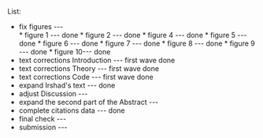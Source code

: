 List:

- fix figures ---                            
      * figure 1 --- done
      * figure 2 --- done
      * figure 4 --- done
      * figure 5 --- done
      * figure 6 --- done
      * figure 7 --- done
      * figure 8 --- done
      * figure 9 --- done
      * figure 10--- done
- text corrections Introduction                   --- first wave done
- text corrections Theory                         --- first wave done
- text corrections Code                           --- first wave done
- expand Irshad's text                            --- done
- adjust Discussion                               ---
- expand the second part of the Abstract          ---
- complete citations data                         --- done
- final check                                     ---
- submission                                      --- 
